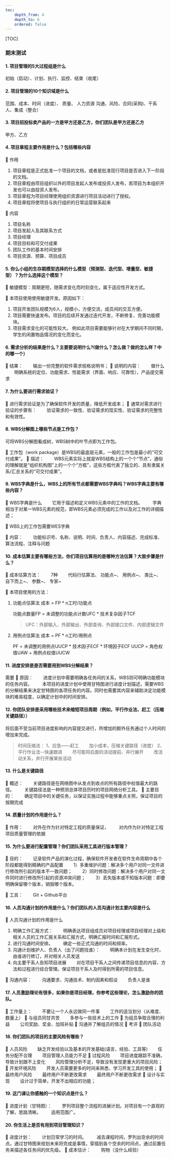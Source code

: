 ```yaml
---
toc:
    depth_from: 4
    depth_to: 6
    ordered: false
---
```

[TOC]

### 期末测试

#### 1. 项目管理的5大过程组是什么

初始（启动）、计划、执行、监控、结束（收尾）

#### 2. 项目管理的10个知识域是什么

范围、成本、时间（进度）、 质量、 人力资源
沟通、风险、合同(采购)、干系人、集成（整合）

#### 3. 项目招投标卖产品的一方是甲方还是乙方，你们团队是甲方还是乙方

甲方、乙方

#### 4. 项目章程主要作用是什么？包括哪些内容

🔹 作用

1. 项目章程是正式批准一个项目的文档，或者是批准现行项目是否进入下一阶段的文档。
2. 项目章程由项目组织以外的项目发起人发布或投资人发布，若项目为本组织开发也可以由投资人发布。
3. 项目章程为项目经理使用组织资源进行项目活动进行了授权。
4. 项目章程将使项目与执行组织的日常运营联系起来

🔹 内容

1. 项目名称
2. 项目发起人及其联系方式
3. 项目经理
4. 项目目标和可交付成果
5. 团队工作的基本时间安排
6. 项目资源、预算、项目成员

#### 5. 你么小组的生存期模型选择的什么模型（预测型、迭代型、增量型、敏捷型）？为什么选择这个模型？

🔹 敏捷模型：周期更短，随需求变化而时刻变化，属于适应性开发方式。

🔹 本项目使用使用敏捷开发。原因如下：

1. 项目开发团队规模为6人，规模小，方便交流，成员间的交互方便。
2. 项目需要快速发布。项目的后续开发通过迭代开发，不断修复、完善功能模块。
3. 项目需求变化的可能性较大。
例如此项目需要能够针对在大学期间不同时期，学生的闲置物品情况的变化而变化。

#### 6. 需求分析的结果是什么？主要要说明什么?(做什么？怎么做？做的怎么样？中的哪一个）

🔹 结果：
&emsp;&emsp;输出一份完整的软件需求规格说明书；
🔹 说明的内容：
&emsp;&emsp;做什么
&emsp;&emsp;明确系统的定位、功能需求、性能需求（界面、响应、可靠性）、产品提交需求

#### 7. 为什么要进行需求验证？

🔹 进行需求验证是为了确保软件开发的质量，降低开发成本；
🔹 通常对需求进行验证的步骤有：
&emsp;&emsp;验证需求的一致性、验证需求的现实性、验证需求的完整性和有效性。

#### 8. WBS分解图上哪些节点是工作包？

可将WBS分解图看成树，WBS树中的叶节点即为工作包。

🔹 工作包（work package）是WBS的最底层元素，一般的工作包是最小的“可交付成果”。
🔹 描述：
&emsp;&emsp;WBS元素实际上就是WBS结构上的一个个“节点”，通俗的理解就是“组织机构图”上的一个个“方框”，这些方框代表了独立的、具有隶属关系/汇总关系的“可交付成果”。

#### 9. WBS字典是什么，WBS上的所有节点都需要WBS字典吗？WBS字典主要有哪些内容？

🔹 WBS字典是什么
&emsp;&emsp;它用于描述和定义WBS元素中的工作的文档。
&emsp;&emsp;字典相当于对某一WBS元素的规范，即WBS元素必须完成的工作以及对工作的详细描述；

🔹 WBS上的工作包需要WES字典

🔹 内容：
&emsp;&emsp;功能标识号、名称、说明、时间、负责人、内容描述、完成标准、算法流程、注释与问题

#### 10. 成本估算主要有哪些方法，你们项目估算用的是哪种方法估算？大致步骤是什么？

🔹 成本估算方法：
&emsp;&emsp;7种
&emsp;&emsp;代码行估算法、 功能点~、 用例点~、 类比~、 自下而上~、 参数~、 专家~

🔹 本项目使用的方法：

1. 功能点估算法
    成本 = FP * n工时/功能点

    功能点数量FP = 未调整的功能点计数UFC * 技术复杂因子TCF

    >UFC：外部输入、外部输出、外部查询、外部接口文件、内部逻辑文件

2. 用例点估算法
    成本 = PF * n工时/用例点

    PF = 未调整的用例点UUCP * 技术因子ECF * 环境因子ECF
    UUCP = 角色权值UAW  + 用例点权值UUCW

#### 11. 进度安排是是否需要用到WBS分解结果？ 

需要
🔹 原因：
&emsp;&emsp;进度计划中需要明确各任务间的关系，WBS则可明确功能模块的任务内容。
&emsp;&emsp;本项目的进度计划中使用甘特图进行进度计划描述，需要WBS的分解结果来决定甘特图的各项任务的内容。同时也需要其内容来辅助决定功能模块的难易程度，以确定计划中的时间安排。

#### 12. 你团队安排是采用哪些技术来缩短项目周期（例如，平行作业法、赶工（压缩关键路径））

将后面不受当前项目进度影响的内容提交进行，所增加的额外任务通过个人时间的增加来完成。

> 时间压缩法：
1、应急——赶工
&emsp;&emsp;加小成本，压缩关键路径（进度）
2、平行作业法--快速跟进
&emsp;&emsp;尽可能将后面的活动提前、并行展开
&emsp;&emsp;改活动关系，并行开展某些活动


#### 13. 什么是关键路径

🔹 概述：
&emsp;&emsp;关键路径是在网络图中从发点到收点的所有路径中权值最大的路径。
&emsp;&emsp;关键路径法是一种预测总体项目历时的项目网络分析工具。
🔹 主要目的：
&emsp;&emsp;确定项目中的关键任务，以保证实施过程中能够重点关照，保证项目的按期完成

#### 14. 质量计划的作用是什么？

🔹 作用：
&emsp;&emsp;对外在作为针对特定工程的质量保证，
&emsp;&emsp;对内作为针对特定工程项目质量管理的依据

#### 15. 为什么要进行配置管理？你们团队采用工具进行版本管理？

🔹 目的：
&emsp;&emsp;记录软件产品的演化过程，确保软件开发者在软件生命周期中各个阶段都能得到精确的产品配置
&emsp;&emsp;1）多重维护问题：解决多个用户对同一文件进行修改所引起的版本不一致问题；
&emsp;&emsp;2）同时修改问题：解决多个用户对同一文件同时进行修改所引起的资源冲突问题；
&emsp;&emsp;3）丢失版本或不知版本问题：即要明确保留哪个版本，销毁哪个版本。

🔹 工具：
&emsp;&emsp;Git + Github平台

#### 16. 人员沟通计划的作用是什么？你们团队的人员沟通计划主要内容是什么

🔹 人员沟通计划的作用是什么

 1. 明确工作汇报方式：
 &emsp;&emsp;明确表达项目组成员对项目经理或项目经理对上级和相关人员的工作汇报关系和汇报方式，明确汇报时间和汇报形式。
 2. 进行沟通时间安排。
 &emsp;&emsp;确定一些正式沟通的时间和频率。
 3. 沟通计划维护人、负责人（出了问题找谁）：
 &emsp;&emsp;明确本计划在发生变化时，由谁进行修订，并对相关人员发送
 4. 向主要干系人告知项目进展
&emsp;&emsp;对在项目干系人之间传递项目信息的内容、方法和过程进行综合管理。保证项目干系人及时得到所需的项目信息。

 🔹 沟通内容：
&emsp;&emsp;沟通要求、沟通技术、制约因素和假设
&emsp;&emsp;负责人是谁


#### 17. 人员激励理论有很多，如果你是项目经理，你参考这些理论，怎么激励你的团队。

🔹 工作量上：
&emsp;&emsp;不要让一个人永远做同一件事
&emsp;&emsp;工作的适当划分（从难度、数量上）
🔹 与组员同甘共苦
&emsp;&emsp;多参与一些技术上的工作
🔹 为组员争取合理的利益
&emsp;&emsp;公司奖励、奖金、加班补贴
🔹 沟通并了解组员的情况
🔹 考评
🔹 团队活动

#### 18. 你们团队的项目的主要风险有哪些？

🔹 人员风险
&emsp;&emsp;缺乏开发经验以及基本的开发基础(语言、经验、工具等)
&emsp;&emsp;任务分配不合理
&emsp;&emsp;项目管理人员能力不足
🔹 过程风险
&emsp;&emsp;项目进度跟踪不准确，导致计划跟不上变化
&emsp;&emsp;风险管理分析不足，导致没有发现更重大的项目风险；
🔹 开发环境风险
&emsp;&emsp;开发人员需要更多的时间来熟悉、学习开发工具的使用；
🔹 最终用户风险
&emsp;&emsp;最终用户不断更改需求
&emsp;&emsp;最终用户不断更改需求
🔹 设计与实现
&emsp;&emsp;设计过于简单，开发不出相应的功能；

#### 19. 这门课让你感触的一个知识点是什么？

🔹 进度计划（甘特图）：
&emsp;&emsp;罗列项目整个流程的进展计划。对项目有一个直观的了解，思路清晰。
&emsp;&emsp;适用范围广。

#### 20. 你生活上是否有用到项目管理知识？

🔹 进度计划：
    &emsp;&emsp;计划日常学习的时间。
    &emsp;&emsp;减去课程时间，罗列出空余的时间点。通过甘特图来规划未来将完成是事情，穿插到各个空余的时间点，通过前置任务来描述各任务间的优先级。
🔹 成本估计：
    &emsp;&emsp;购物（没什么经验）
